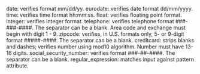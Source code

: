 date: verifies format mm/dd/yy.
            eurodate: verifies date format dd/mm/yyyy.
            time: verifies time format hh:mm:ss.
            float: verifies floating point format.
            integer: verifies integer format.
            telephone: verifies telephone format ###-###-####. The
                separator can be a blank. Area code and exchange must
                begin with digit 1 - 9.
            zipcode: verifies, in U.S. formats only, 5- or 9-digit
                format #####-####. The separator can be a blank.
            creditcard: strips blanks and dashes; verifies number using
                mod10 algorithm. Number must have 13-16 digits.
            social_security_number: verifies format ###-##-####. The
                separator can be a blank.
            regular_expression: matches input against pattern
                attribute.